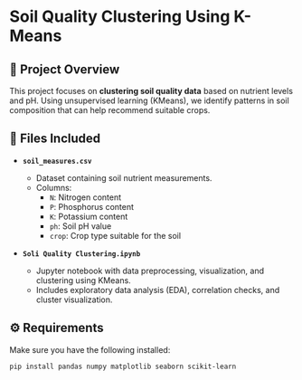 # Soil Quality Clustering Using K-Means

## 📌 Project Overview  
This project focuses on **clustering soil quality data** based on nutrient levels and pH. Using unsupervised learning (KMeans), we identify patterns in soil composition that can help recommend suitable crops.

## 📂 Files Included  
- **`soil_measures.csv`**  
  - Dataset containing soil nutrient measurements.  
  - Columns:
    - `N`: Nitrogen content  
    - `P`: Phosphorus content  
    - `K`: Potassium content  
    - `ph`: Soil pH value  
    - `crop`: Crop type suitable for the soil  

- **`Soli Quality Clustering.ipynb`**  
  - Jupyter notebook with data preprocessing, visualization, and clustering using KMeans.  
  - Includes exploratory data analysis (EDA), correlation checks, and cluster visualization.

## ⚙️ Requirements  
Make sure you have the following installed:
```bash
pip install pandas numpy matplotlib seaborn scikit-learn

